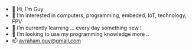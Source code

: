- 👋 Hi, I’m Guy
- 👀 I’m interested in computers, programming, embeded, IoT, technology, FPV
- 🌱 I’m currently learning ... every day something new !
- 💞️ I’m looking to use my programming knowledge more .. 
- 📫 avraham.guy@gmail.com

<!---
guy111a/guy111a is a ✨ special ✨ repository because its `README.md` (this file) appears on your GitHub profile.
You can click the Preview link to take a look at your changes.
--->
